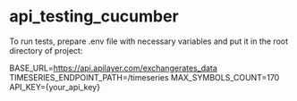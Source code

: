 # api_testing_cucumber

To run tests, prepare .env file with necessary variables and put it in the root directory of project:

BASE_URL=https://api.apilayer.com/exchangerates_data
TIMESERIES_ENDPOINT_PATH=/timeseries
MAX_SYMBOLS_COUNT=170
API_KEY={your_api_key}
